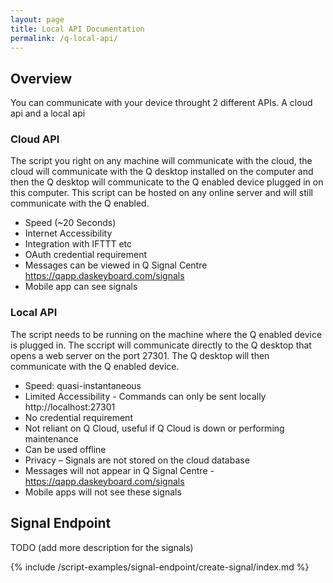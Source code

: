 ```yaml
---
layout: page
title: Local API Documentation
permalink: /q-local-api/
---
```




## Overview
You can communicate with your device throught 2 different APIs.
A cloud api and a local api

### Cloud API
The script you right on any machine will communicate with the cloud,
the cloud will communicate with the Q desktop installed on the computer and then the Q desktop will
communicate to the Q enabled device plugged in on this computer.
This script can be hosted on any online server and will still communicate with the Q enabled.

-	Speed (~20 Seconds)
-	Internet Accessibility
-	Integration with IFTTT etc
-	OAuth credential requirement
-	Messages can be viewed in Q Signal Centre https://qapp.daskeyboard.com/signals
-	Mobile app can see signals


### Local API
The script needs to be running on the machine where the Q enabled device is plugged in. 
The sccript will communicate directly to the Q desktop that opens a web server on the port 27301.
The Q desktop will then communicate with the Q enabled device.

- Speed: quasi-instantaneous
-	Limited Accessibility - Commands can only be sent locally http://localhost:27301
-	No credential requirement
-	Not reliant on Q Cloud, useful if Q Cloud is down or performing maintenance
- Can be used offline
-	Privacy – Signals are not stored on the cloud database
-	Messages will not appear in Q Signal Centre - https://qapp.daskeyboard.com/signals
-	Mobile apps will not see these signals


## Signal Endpoint

TODO (add more description for the signals)

{% include /script-examples/signal-endpoint/create-signal/index.md %}






